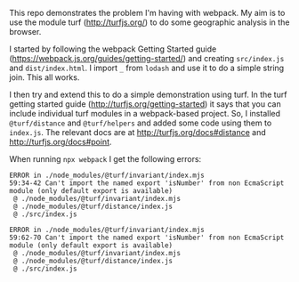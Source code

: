 This repo demonstrates the problem I'm having with webpack. My aim is to use the module turf (http://turfjs.org/) to do some geographic analysis in the browser.

I started by following the webpack Getting Started guide (https://webpack.js.org/guides/getting-started/) and creating `src/index.js` and `dist/index.html`. I import `_` from `lodash` and use it to do a simple string join. This all works.

I then try and extend this to do a simple demonstration using turf. In the turf getting started guide (http://turfjs.org/getting-started) it says that you can include individual turf modules in a webpack-based project. So, I installed `@turf/distance` and `@turf/helpers` and added some code using them to `index.js`. The relevant docs are at http://turfjs.org/docs#distance and http://turfjs.org/docs#point.

When running `npx webpack` I get the following errors:

```
ERROR in ./node_modules/@turf/invariant/index.mjs
59:34-42 Can't import the named export 'isNumber' from non EcmaScript module (only default export is available)
 @ ./node_modules/@turf/invariant/index.mjs
 @ ./node_modules/@turf/distance/index.js
 @ ./src/index.js

ERROR in ./node_modules/@turf/invariant/index.mjs
59:62-70 Can't import the named export 'isNumber' from non EcmaScript module (only default export is available)
 @ ./node_modules/@turf/invariant/index.mjs
 @ ./node_modules/@turf/distance/index.js
 @ ./src/index.js
 ```